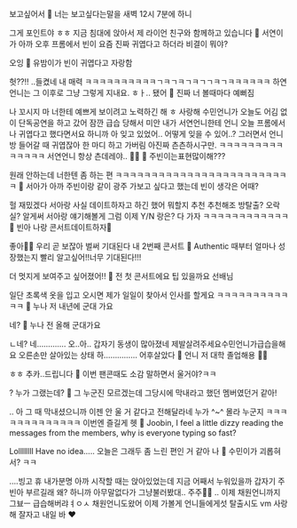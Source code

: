 보고싶어서
🌊 너는 보고싶다는말을 새벽 12시 7분에 하니

그게 포인트야
ㅎㅎ
지금
침대에 앉아서
제 라이언 친구와 함께하고 있습니다
🌊 서연이가 아까 오후 프롬에서 빈이 요즘 진짜 귀엽다고 하더라 비결이 뭐야?

오잉
🌊 유밤이가 빈이 귀엽다고 자랑함

헛??!!
..들켰네
내 매력
ㅋㅋㅋㅋㅋㅋㅋㅋㅋㅋㄱㅋㄱㅋㄱㅋㄱㄱㅋㄱㅋㅋㅋㅋㅋㅋ
하연언니는
그 이후로
그냥 그렇게 지내요.
ㅎㅏ..
됐어
🌊 진짜 너 볼때마다 예뻐짐

나 꼬시지 마
너한테 예쁘게 보이려고
노력하긴 해
ㅎ
사랑해
수민언니가 오늘도 어김 없이 단독공연을 하고 갔어
잠깐 급습 당해서
미안
내가 서연언니한테
언니 오늘 프롬에서
나 귀엽다고 했다면서요
하니까
아 잊고 있었어..
어떻게 잊을 수 있어..?
그러면서 언니 방 들어갈 때
귀엽잖아
한 마디 하고 가버림
아진짜
츤츤하시구만.
ㅋㅋㅋㅋㅋㅋㅋㅋㅋㅋㅋㅋㅋㅋ
서연언니 항상 츤데레야..
🤍🐶
🌊 주빈이는표현많이해???

원래 안하는데
너한텐 좀 하는 편
ㅋㅋㅋㅋㅋㅋㅋㅋㅋㅋㅋㅋㅋㅋㅋㅋㅋㅋㅋㅋㅋㅋㅋㅋㅋ
🌊 서아가 아까 주빈이랑 같이 광주 가보고 싶다고 했는데 빈이 생각은 어때?

헐
재밌겠다
서아랑 사실
데이트하자고 하긴 했어
뭐할지 추천
추천해조
방탈출?
오락실?
알게써
서아랑 얘기해볼게
그럼 이제
Y/N 랑은?
다 가자
ㅋㅋㅋㅋㅋㅋㅋㅋㅋㅋㅋㅋ
🌊 빈아 나랑 콘서트데이트하자🩷

좋아🤍🤍
우리 곧 보잖아
벌써 기대된다
내 2번째 콘서트
🌊 Authentic 때부터 얼마나 성장했는지 빨리 알고싶어!!너무 기대된다!!!

더 멋지게 보여주고 싶어졌어!!
🌊 전 첫 콘서트에요 팁 있을까요 선배님

일단
초록색 옷을 입고 오시면
제가 일일이 찾아서 인사를 할게요
ㅋㅋㅋㅋㅋㅋㅋㅋㅋㅋㅋㅋ
🌊 누나 저 내년에 군대 가요

네?
🌊 누나 전 올해 군대가요

ㄴ네?
네………….
오..아..
갑자기 동생이 많아졌네
제발살려주세요수민언니가급습을해요
오른손만 살아있는 상태
하……………
어후살았다
🌊 언니 저 대학 졸업해용 🥰🥰

ㅎㅎ 추카..드립니다
🌊 이번 팬콘때도 소감 말하면서 울거야?ㅋㅋ

? 누가 그랬는데?
🌊 그 누군진 모르겠는데 그당시에 막내라고 했던 멤버였던거 같아!

.. 아
그 때 막내셨으니까
이젠 안 울 거 같다고
전해달라네
누가
^~^
몰라 누군지
ㅋㅋㅋㅋㅋㅋㅋㅋㅋㅋㅋㅋㅋ
이번엔 즐길게
헷
🌊 Joobin, I feel a little dizzy reading the messages from the members, why is everyone typing so fast?

Lollllllll
Have no idea…..
오늘은 그래두
좀 느린 편인 거 같아 나
🌊 수민이가 괴롭혀서? ㅋㅋ

….빙고
휴
내가분명
아까 시작할 때는
앉아있었는데
지금 어째서
누워있을까
갑자기 주빈아 부르길래
왜? 하니까
아무말없다가
그냥불러봤대..
 주주🤍🌊 ..
이제 채원언니까지 그뵤ㅡ
급습해버랴ㅕㅇㅅ
채원언니도왔어
이제 가볼게
언니들에게섯
탈출시도
vm
사랑해
잘자고 내일 바
❤️


